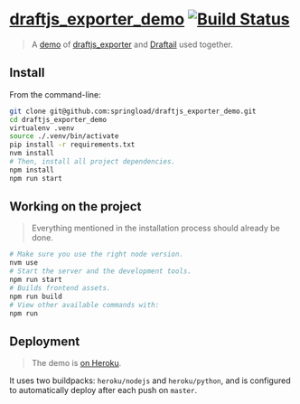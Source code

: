 # [draftjs_exporter_demo](https://draftjs-exporter.herokuapp.com/) [![Build Status](https://travis-ci.org/springload/draftjs_exporter_demo.svg?branch=master)](https://travis-ci.org/springload/draftjs_exporter_demo)

> A [demo](https://draftjs-exporter.herokuapp.com/) of [draftjs_exporter](https://github.com/springload/draftjs_exporter) and [Draftail](https://github.com/springload/draftail) used together.

## Install

From the command-line:

```sh
git clone git@github.com:springload/draftjs_exporter_demo.git
cd draftjs_exporter_demo
virtualenv .venv
source ./.venv/bin/activate
pip install -r requirements.txt
nvm install
# Then, install all project dependencies.
npm install
npm run start
```

## Working on the project

> Everything mentioned in the installation process should already be done.

```sh
# Make sure you use the right node version.
nvm use
# Start the server and the development tools.
npm run start
# Builds frontend assets.
npm run build
# View other available commands with:
npm run
```

## Deployment

> The demo is [on Heroku](https://draftjs-exporter.herokuapp.com/).

It uses two buildpacks: `heroku/nodejs` and `heroku/python`, and is configured to automatically deploy after each push on `master`.
